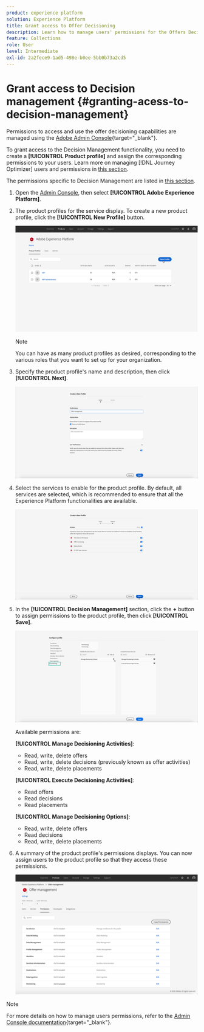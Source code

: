 ```yaml
---
product: experience platform
solution: Experience Platform
title: Grant access to Offer Decisioning
description: Learn how to manage users' permissions for the Offers Decisioning service via Adobe Admin Console.
feature: Collections
role: User
level: Intermediate
exl-id: 2a2fece9-1ad5-498e-b0ee-5bb0b73a2cd5
---
```

# Grant access to Decision management {#granting-acess-to-decision-management}

Permissions to access and use the offer decisioning capabilities are managed using the [Adobe Admin Console](https://helpx.adobe.com/enterprise/managing/user-guide.html){target="_blank"}. 

To grant access to the  Decision Management functionality, you need to create a **[!UICONTROL Product profile]** and assign the corresponding permissions to your users. Learn more on managing [!DNL Journey Optimizer] users and permissions in [this section](../../administration/permissions.md).

The permissions specific to Decision Management are listed in [this section](../../administration/high-low-permissions.md#manage-decisioning).

<!--If you are a [!DNL Journey Optimizer] user leveraging the **Decision Management** functionality, you need to have the [Decision management permissions](../../administration/high-low-permissions.md#decisions-permissions) enabled to acces all related capabilities. Learn more on managing [!DNL Journey Optimizer] users and permissions in [this section](../../administration/permissions.md).

If you are an [Adobe Experience Platform](https://experienceleague.adobe.com/docs/experience-platform/landing/home.html){target="_blank"} user leveraging the **Offer Decisioning** application service, follow the steps [below](#granting-acess-to-offer-decisioning) to grant access to [!DNL Offer Decisioning].

Grant access to Offer Decisioning

The steps below only apply to **Experience Platform users** leveraging the [!DNL Offer Decisioning] service.-->

1. Open the [Admin Console](https://helpx.adobe.com/enterprise/managing/user-guide.html), then select **[!UICONTROL Adobe Experience Platform]**. 

    <!--![](../../assets/offers_admin_console.png)-->

1. The product profiles for the service display. To create a new product profile, click the **[!UICONTROL New Profile]** button. 

    ![](../../assets/offers_rights_productprofile.png)

    >[!NOTE]
    >
    >You can have as many product profiles as desired, corresponding to the various roles that you want to set up for your organization.

1. Specify the product profile's name and description, then click **[!UICONTROL Next]**.

    ![](../../assets/create-product-profile.png)

    <!--To access the product profile’s permissions, select the **[!UICONTROL Permissions]** line.-->

1. Select the services to enable for the product profile. By default, all services are selected, which is recommended to ensure that all the Experience Platform functionalities are available.

    ![](../../assets/enable-services.png)

1. In the **[!UICONTROL Decision Management]** section, click the **+** button to assign permissions to the product profile, then click **[!UICONTROL Save]**.

    ![](../../assets/configure-profile.png)

    Available permissions are:
    
    **[!UICONTROL Manage Decisioning Activities]**:
    
    * Read, write, delete offers
    * Read, write, delete decisions (previously known as offer activities)
    * Read, write, delete placements

    **[!UICONTROL Execute Decisioning Activities]**:
    
    * Read offers
    * Read decisions
    * Read placements
    
    **[!UICONTROL Manage Decisioning Options]**:

    * Read, write, delete offers
    * Read decisions
    * Read, write, delete placements

1. A summary of the product profile's permissions displays. You can now assign users to the product profile so that they access these permissions.    

    ![](../../assets/product-profile-created.png)

>[!NOTE]
>
>For more details on how to manage users permissions, refer to the [Admin Console documentation](https://helpx.adobe.com/enterprise/managing/user-guide.html){target="_blank"}.

